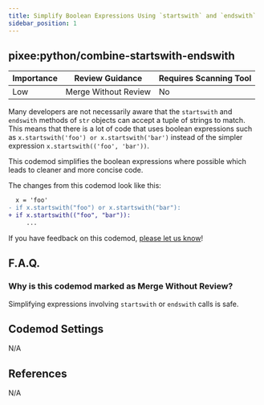 ```yaml
---
title: Simplify Boolean Expressions Using `startswith` and `endswith`
sidebar_position: 1
---
```


## pixee:python/combine-startswith-endswith

| Importance | Review Guidance      | Requires Scanning Tool |
|------------|----------------------|------------------------|
| Low        | Merge Without Review | No                     |

Many developers are not necessarily aware that the `startswith` and `endswith` methods of `str` objects can accept a tuple of strings to match. This means that there is a lot of code that uses boolean expressions such as `x.startswith('foo') or x.startswith('bar')` instead of the simpler expression `x.startswith(('foo', 'bar'))`.

This codemod simplifies the boolean expressions where possible which leads to cleaner and more concise code.

The changes from this codemod look like this:

```diff
  x = 'foo'
- if x.startswith("foo") or x.startswith("bar"):
+ if x.startswith(("foo", "bar")):
     ...
```

If you have feedback on this codemod, [please let us know](mailto:feedback@pixee.ai)!

## F.A.Q.

### Why is this codemod marked as Merge Without Review?

Simplifying expressions involving `startswith` or `endswith` calls is safe.

## Codemod Settings

N/A

## References

N/A
